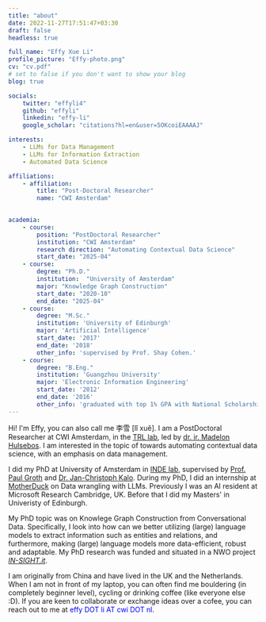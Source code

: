```yaml
---
title: "about"
date: 2022-11-27T17:51:47+03:30
draft: false
headless: true

full_name: "Effy Xue Li"
profile_picture: "Effy-photo.png"
cv: "cv.pdf"
# set to false if you don't want to show your blog
blog: true

socials:
    twitter: "effyli4"
    github: "effyli"
    linkedin: "effy-li"
    google_scholar: "citations?hl=en&user=5OKcoiEAAAAJ"

interests:
    - LLMs for Data Management
    - LLMs for Information Extraction
    - Automated Data Science

affiliations:
    - affiliation:
        title: "Post-Doctoral Researcher"
        name: "CWI Amsterdam"
   

academia:
    - course:
        position: "PostDoctoral Researcher"
        institution: "CWI Amsterdam"
        research direction: "Automating Contextual Data Science"
        start_date: "2025-04"
    - course:
        degree: "Ph.D."
        institution:  "University of Amsterdam"
        major: "Knowledge Graph Construction"
        start_date: "2020-10"
        end_date: "2025-04"
    - course:
        degree: "M.Sc."
        institution: 'University of Edinburgh'
        major: 'Artificial Intelligence'
        start_date: '2017'
        end_date: '2018'
        other_info: 'supervised by Prof. Shay Cohen.'
    - course:
        degree: "B.Eng."
        institution: 'Guangzhou University'
        major: 'Electronic Information Engineering'
        start_date: '2012'
        end_date: '2016'
        other_info: 'graduated with top 1% GPA with National Scholarship'
---
```


Hi! I'm Effy, you can also call me 李雪 [lǐ xuě]. I am a PostDoctoral Researcher at CWI Amsterdam, in the [TRL lab](https://trl-lab.github.io/), led by [dr. ir. Madelon Hulsebos](https://www.madelonhulsebos.com/). I am interested in the topic of towards automating contextual data science, with an emphasis on data management. 

I did my PhD at University of Amsterdam in [INDE lab](https://indelab.org/), supervised by [Prof. Paul Groth](pgroth.com) and [Dr. Jan-Christoph Kalo](https://scholar.google.de/citations?user=2EE-YUsAAAAJ&hl=de). During my PhD, I did an internship at [MotherDuck](https://motherduck.com/) on Data wrangling with LLMs.
Previously I was an AI resident at Microsoft Research Cambridge, UK. Before that I did my Masters' in Univeristy of Edinburgh.

My PhD topic was on Knowlege Graph Construction from Conversational Data. Specifically, I look into how can we better utilizing (large) language models to extract information such as entities and relations, and furthermore, making (large) language models more data-efficient, robust and adaptable. My PhD research was funded and situated in a NWO project [*IN-SIGHT.it*](https://in-sight.it/). 

I am originally from China and have lived in the UK and the Netherlands. When I am not in front of my laptop, you can often find me bouldering (in completely beginner level), cycling or drinking coffee (like everyone else :D). If you are keen to collaborate or exchange ideas over a cofee, you can reach out to me at <span style="color:blue">effy DOT li AT cwi DOT nl</span>.

